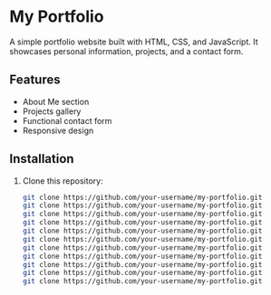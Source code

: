 # My Portfolio

A simple portfolio website built with HTML, CSS, and JavaScript. It showcases personal information, projects, and a contact form.

## Features
- About Me section
- Projects gallery
- Functional contact form
- Responsive design

## Installation
1. Clone this repository:
   ```bash
   git clone https://github.com/your-username/my-portfolio.git
   git clone https://github.com/your-username/my-portfolio.git
   git clone https://github.com/your-username/my-portfolio.git
   git clone https://github.com/your-username/my-portfolio.git
   git clone https://github.com/your-username/my-portfolio.git
   git clone https://github.com/your-username/my-portfolio.git
   git clone https://github.com/your-username/my-portfolio.git
   git clone https://github.com/your-username/my-portfolio.git
   git clone https://github.com/your-username/my-portfolio.git
   git clone https://github.com/your-username/my-portfolio.git
   git clone https://github.com/your-username/my-portfolio.git
